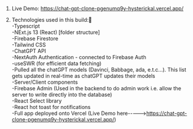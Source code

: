 1. Live Demo: https://chat-gpt-clone-pgenumq9y-hysterickal.vercel.app/

2. Technologies used in this build:🤖  
-Typescript  
-NExt.js 13 (React) [folder structure]  
-Firebase Firestore  
-Tailwind CSS  
-ChatGPT API  
-NextAuth Authentication - connected to Firebase Auth  
-useSWR (for efficient data fetching)  
-Pulled all the chatGPT models (Davinci, Babbage, ada, e.t.c...). This list gets updated in real-time as chatGPT updates their models  
-Server/Client components  
-Firebase Admin (Used in the backend to do admin work i.e. allow the server to write directly into the database)  
-React Select library  
-React hot toast for notifications  
-Full app deployed onto Vercel (Live Demo here----->https://chat-gpt-clone-pgenumq9y-hysterickal.vercel.app/)  
